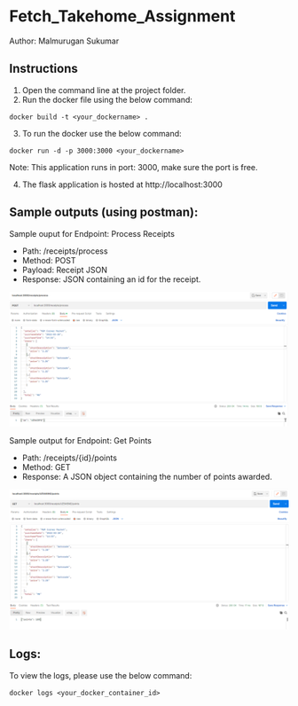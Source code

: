 # Fetch_Takehome_Assignment
Author: Malmurugan Sukumar
## Instructions

1. Open the command line at the project folder.
2. Run the docker file using the below command:

```
docker build -t <your_dockername> .
```
3. To run the docker use the below command:

```
docker run -d -p 3000:3000 <your_dockername>
```
Note: This application runs in port: 3000, make sure the port is free.

4. The flask application is hosted at http://localhost:3000

## Sample outputs (using postman):

Sample ouput for Endpoint: Process Receipts
- Path: /receipts/process
- Method: POST
- Payload: Receipt JSON
- Response: JSON containing an id for the receipt.

![post endpoint image](https://github.com/Malmurugan/Fetch_Takehome_Assignment/blob/main/screenshots/postman-post.png)

Sample output for Endpoint: Get Points
- Path: /receipts/{id}/points
- Method: GET
- Response: A JSON object containing the number of points awarded.

![get endpoint image](https://github.com/Malmurugan/Fetch_Takehome_Assignment/blob/main/screenshots/postman-get.png)

## Logs:
To view the logs, please use the below command:
```
docker logs <your_docker_container_id>
```


